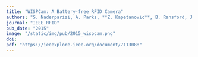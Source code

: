 ```yaml
---
title: "WISPCam: A Battery-free RFID Camera"
authors: "S. Naderparizi, A. Parks, **Z. Kapetanovic**, B. Ransford, J.R. Smith"
journal: "IEEE RFID"
pub_date: "2015"
image: "/static/img/pub/2015_wispcam.png"
doi: 
pdf: "https://ieeexplore.ieee.org/document/7113088"
---
```

